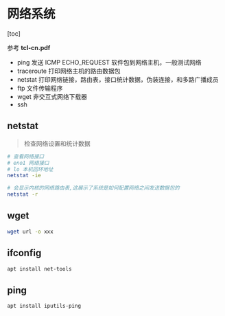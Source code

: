 # 网络系统

[toc]

参考 **tcl-cn.pdf**

- ping 发送 ICMP ECHO_REQUEST 软件包到网络主机，一般测试网络
- traceroute 打印网络主机的路由数据包
- netstat 打印网络链接，路由表，接口统计数据，伪装连接，和多路广播成员
- ftp 文件传输程序
- wget 非交互式网络下载器
- ssh

## netstat

> 检查网络设置和统计数据

```bash
# 查看网络接口
# eno1 网络接口
# lo 本机回环地址
netstat -ie

# 会显示内核的网络路由表,这展示了系统是如何配置网络之间发送数据包的
netstat -r
```

## wget

```bash
wget url -o xxx
```

## ifconfig

```bash
apt install net-tools
```

## ping

```bash
apt install iputils-ping
```
